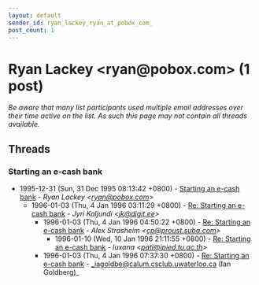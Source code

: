 ```yaml
---
layout: default
sender_id: ryan_lackey_ryan_at_pobox_com_
post_count: 1
---
```


# Ryan Lackey <ryan<span>@</span>pobox.com> (1 post)

_Be aware that many list participants used multiple email addresses over their time active on the list. As such this page may not contain all threads available._

## Threads

### Starting an e-cash bank
+ 1995-12-31 (Sun, 31 Dec 1995 08:13:42 +0800) - [Starting an e-cash bank](/archive/1995/12/fdfe123dea3d2cf698a4b7ccd4fec0d706441d9aa64014aec009483581771f40) - _Ryan Lackey \<ryan@pobox.com\>_
  + 1996-01-03 (Thu, 4 Jan 1996 03:11:29 +0800) - [Re: Starting an e-cash bank](/archive/1996/01/821156abba0cf33ee3f61d34d7ef89303fe833490dd93c7d31660430129b62c6) - _Jyri Kaljundi \<jk@digit.ee\>_
    + 1996-01-03 (Thu, 4 Jan 1996 04:50:22 +0800) - [Re: Starting an e-cash bank](/archive/1996/01/88e87b26bc6a1eef1cb4c7cc16b316f68ba354515dea3e2320bf50b3b8cd812b) - _Alex Strasheim \<cp@proust.suba.com\>_
      + 1996-01-10 (Wed, 10 Jan 1996 21:11:55 +0800) - [Re: Starting an e-cash bank](/archive/1996/01/ff58f18221abdc221d4f3d7a7a1ac8d82b139dc982bad6429f62a01ddf9ed782) - _luxana \<pati@ipied.tu.ac.th\>_
    + 1996-01-03 (Thu, 4 Jan 1996 07:37:30 +0800) - [Re: Starting an e-cash bank](/archive/1996/01/e859883480e958096303b508033d68851a13de8229dc04c25322c2dbe7e02f54) - _iagoldbe@calum.csclub.uwaterloo.ca (Ian Goldberg)_

